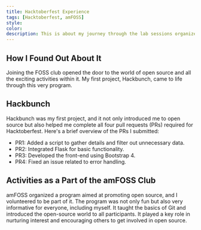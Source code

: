 ```yaml
---
title: Hacktoberfest Experience
tags: [Hacktoberfest, amFOSS]
style: 
color: 
description: This is about my journey through the lab sessions organized by amFOSS.
---
```


## How I Found Out About It
Joining the FOSS club opened the door to the world of open source and all the exciting activities within it. My first project, Hackbunch, came to life through this very program.

## Hackbunch
Hackbunch was my first project, and it not only introduced me to open source but also helped me complete all four pull requests (PRs) required for Hacktoberfest. Here's a brief overview of the PRs I submitted:

- PR1: Added a script to gather details and filter out unnecessary data.
- PR2: Integrated Flask for basic functionality.
- PR3: Developed the front-end using Bootstrap 4.
- PR4: Fixed an issue related to error handling.

## Activities as a Part of the amFOSS Club
amFOSS organized a program aimed at promoting open source, and I volunteered to be part of it. The program was not only fun but also very informative for everyone, including myself. It taught the basics of Git and introduced the open-source world to all participants. It played a key role in nurturing interest and encouraging others to get involved in open source.